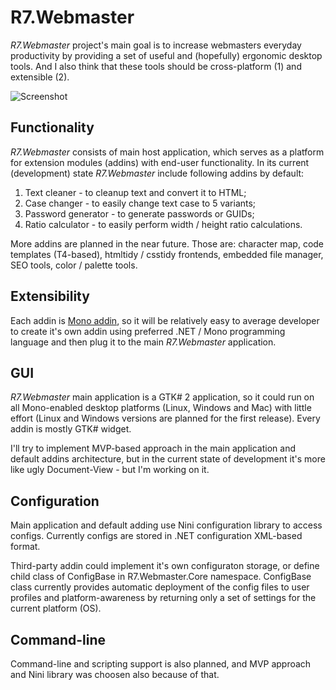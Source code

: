 # R7.Webmaster

*R7.Webmaster* project's main goal is to increase webmasters everyday productivity by providing a set
of useful and (hopefully) ergonomic desktop tools. And I also think that these tools should be
cross-platform (1) and extensible (2).

![Screenshot](https://raw.githubusercontent.com/roman-yagodin/R7.Webmaster/master/images/webmaster_textcleaner.png "R7.Webmaster main application with TextCleaner addin")

## Functionality

*R7.Webmaster* consists of main host application, which serves as a platform for extension modules (addins)
with end-user functionality. In its current (development) state *R7.Webmaster* include following addins by default:

1. Text cleaner - to cleanup text and convert it to HTML;
2. Case changer - to easily change text case to 5 variants;
3. Password generator - to generate passwords or GUIDs;
4. Ratio calculator - to easily perform width / height ratio calculations. 

More addins are planned in the near future. Those are: character map, code templates (T4-based), htmltidy / csstidy frontends,
embedded file manager, SEO tools, color / palette tools. 

## Extensibility

Each addin is [Mono addin](http://www.mono-project.com/archived/monoaddins/), so it will be relatively easy 
to average developer to create it's own addin using preferred .NET / Mono programming language 
and then plug it to the main *R7.Webmaster* application.

## GUI

*R7.Webmaster* main application is a GTK# 2 application, so it could run on all Mono-enabled desktop platforms (Linux, Windows and Mac) 
with little effort (Linux and Windows versions are planned for the first release). Every addin is mostly GTK# widget.

I'll try to implement MVP-based approach in the main application and default addins architecture, 
but in the current state of development it's more like ugly Document-View - but I'm working on it.

## Configuration

Main application and default adding use Nini configuration library to access configs. Currently configs are stored
in .NET configuration XML-based format. 

Third-party addin could implement it's own configuraton storage, or define child class of ConfigBase in R7.Webmaster.Core 
namespace. ConfigBase class currently provides automatic deployment of the config files to user profiles 
and platform-awareness by returning only a set of settings for the current platform (OS).

## Command-line

Command-line and scripting support is also planned, and MVP approach and Nini library was choosen also because of that.
